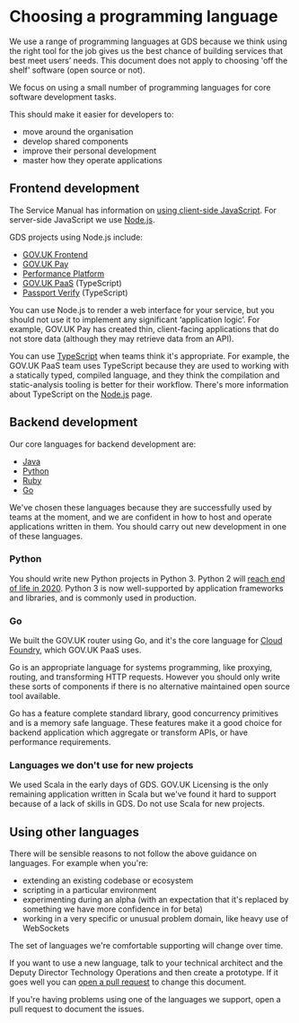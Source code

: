 # Choosing a programming language

We use a range of programming languages at GDS because we think
using the right tool for the job gives us the best chance of building
services that best meet users’ needs. This document does not apply to
choosing 'off the shelf' software (open source or not).

We focus on using a small number of programming languages for
core software development tasks.

This should make it easier for developers to:

- move around the organisation
- develop shared components
- improve their personal development
- master how they operate applications

## Frontend development

The Service Manual has information on
[using client-side JavaScript][manual_js]. For server-side JavaScript we use [Node.js][nodejs].


[nodejs]: https://nodejs.org/
[manual_js]: https://www.gov.uk/service-manual/technology/using-progressive-enhancement

GDS projects using Node.js include:

- [GOV.UK Frontend](https://github.com/alphagov/govuk-frontend)
- [GOV.UK Pay](https://www.payments.service.gov.uk/)
- [Performance Platform](https://www.gov.uk/performance)
- [GOV.UK PaaS](https://www.cloud.service.gov.uk/) (TypeScript)
- [Passport Verify](https://github.com/alphagov/passport-verify) (TypeScript)

You can use Node.js to render a web interface for your service, but you should
not use it to implement any significant ‘application logic’. For example,
GOV.UK Pay has created thin, client-facing applications that do not store
data (although they may retrieve data from an API).

You can use [TypeScript](https://www.typescriptlang.org/) when teams think it's
appropriate. For example, the GOV.UK PaaS team uses TypeScript
because they are used to working with a statically typed, compiled language,
and they think the compilation and static-analysis tooling is better for
their workflow. There's more information about TypeScript on the
[Node.js][nodejs] page.

## Backend development

Our core languages for backend development are:

- [Java](https://github.com/alphagov?language=java)
- [Python](https://github.com/alphagov?language=python)
- [Ruby](https://github.com/alphagov?language=ruby)
- [Go](https://github.com/alphagov?language=go)

We've chosen these languages because they are successfully used by
teams at the moment, and we are confident in how to host and operate
applications written in them. You should carry out new
development in one of these languages.

### Python

You should write new Python projects in Python 3.  Python 2 will
[reach end of life in 2020][PEP373]. Python 3 is now well-supported
by application frameworks and libraries, and is commonly used in
production.

[PEP373]: https://www.python.org/dev/peps/pep-0373/

### Go

We built the GOV.UK router using Go, and it's the core language for [Cloud
Foundry](https://www.cloudfoundry.org/), which GOV.UK PaaS uses.

Go is an appropriate language for systems programming, like proxying, routing,
and transforming HTTP requests. However you should only write these sorts of components if there is no alternative maintained open source tool available.

Go has a feature complete standard library, good concurrency primitives and is
a memory safe language. These features make it a good choice for backend
application which aggregate or transform APIs, or have performance
requirements.

### Languages we don't use for new projects

We used Scala in the early days of GDS. GOV.UK Licensing is the only remaining
application written in Scala but we've found it hard to support because of a lack
of skills in GDS. Do not use Scala for new projects.

## Using other languages

There will be sensible reasons to not follow the above guidance on languages.
For example when you're:

- extending an existing codebase or ecosystem
- scripting in a particular environment
- experimenting during an alpha (with an expectation that it's replaced by something we have more confidence in for beta)
- working in a very specific or unusual problem domain, like heavy use of WebSockets

The set of languages we're comfortable supporting will change over time.

If you want to use a new language, talk to your technical architect and the
Deputy Director Technology Operations and then create
a prototype. If it goes well you can [open a pull request](https://gds-way.cloudapps.digital/standards/pull-requests.html) to change this document.

If you're having problems using one of the languages we support, open a pull request to
document the issues.
